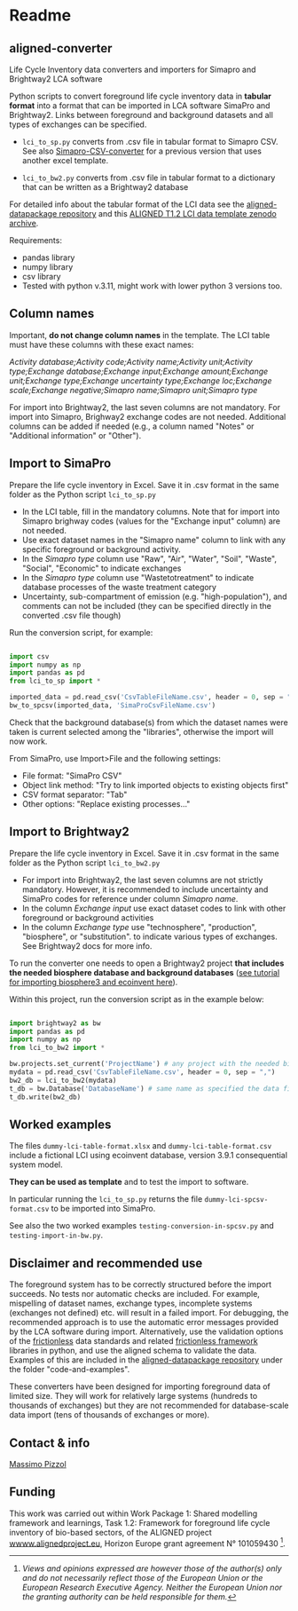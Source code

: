 # Readme

## aligned-converter

Life Cycle Inventory data converters and importers for Simapro and Brightway2 LCA software

Python scripts to convert foreground life cycle inventory data in **tabular format** into a format that can be imported in LCA software SimaPro and Brightway2.
Links between foreground and background datasets and all types of exchanges can be specified.

* `lci_to_sp.py` converts from .csv file in tabular format to Simapro CSV. See also [Simapro-CSV-converter](https://github.com/massimopizzol/Simapro-CSV-converter) for a previous version that uses another excel template.
 
* `lci_to_bw2.py` converts from .csv file in tabular format to a dictionary that can be written as a Brightway2 database

For detailed info about the tabular format of the LCI data see the [aligned-datapackage repository](https://github.com/massimopizzol/aligned-datapackage) and this [ALIGNED T1.2 LCI data template zenodo archive](https://doi.org/10.5281/zenodo.10843472).


Requirements:

* pandas library
* numpy library
* csv library
* Tested with python v.3.11, might work with lower python 3 versions too. 

## Column names

Important, **do not change column names** in the template. The LCI table must have these columns with these exact names:

_Activity database;Activity code;Activity name;Activity unit;Activity type;Exchange database;Exchange input;Exchange amount;Exchange unit;Exchange type;Exchange uncertainty type;Exchange loc;Exchange scale;Exchange negative;Simapro name;Simapro unit;Simapro type_

For import into Brightway2, the last seven columns are not mandatory. For import into Simapro, Brighway2 exchange codes are not needed. Additional columns can be added if needed (e.g., a column named "Notes" or "Additional information" or "Other").
  

## Import to SimaPro

Prepare the life cycle inventory in Excel. 
Save it in .csv format in the same folder as the Python script `lci_to_sp.py` 

* In the LCI table, fill in the mandatory columns. Note that for import into Simapro brighway codes (values for the "Exchange input" column) are not needed. 
* Use exact dataset names in the "Simapro name" column to link with any specific foreground or background activity. 
* In the _Simapro type_ column use "Raw", "Air", "Water", "Soil", "Waste", "Social", "Economic" to indicate exchanges
* In the _Simapro type_ column use "Wastetotreatment" to indicate database processes of the waste treatment category
* Uncertainty, sub-compartment of emission (e.g. "high-population"), and comments can not be included (they can be specified directly in the converted .csv file though)


Run the conversion script, for example:

```python

import csv
import numpy as np
import pandas as pd
from lci_to_sp import *

imported_data = pd.read_csv('CsvTableFileName.csv', header = 0, sep = ",", encoding='utf-8-sig')
bw_to_spcsv(imported_data, 'SimaProCsvFileName.csv')

```

Check that the background database(s) from which the dataset names were taken is current selected among the "libraries", otherwise the import will now work.

From SimaPro, use Import>File and the following settings:

* File format: "SimaPro CSV"
* Object link method: "Try to link imported objects to existing objects first"
* CSV format separator: "Tab"
* Other options: "Replace existing processes..."


## Import to Brightway2

Prepare the life cycle inventory in Excel. 
Save it in .csv format in the same folder as the Python script `lci_to_bw2.py`

* For import into Brightway2, the last seven columns are not strictly mandatory. However, it is recommended to include uncertainty and SimaPro codes for reference under column _Simapro name_.
* In the column _Exchange input_	use exact dataset codes to link with other foreground or background activities
* In the column _Exchange type_ use "technosphere", "production", "biosphere", or "substitution". to indicate various types of exchanges. See Brightway2 docs for more info. 

To run the converter one needs to open a Brightway2 project **that includes the needed biosphere database and background databases** ([see tutorial for importing biosphere3 and ecoinvent here](https://github.com/massimopizzol/advanced-lca-notebooks/blob/main/Course-material/3-Ecoinvent.ipynb)).

Within this project, run the conversion script as in the example below:

```python

import brightway2 as bw
import pandas as pd
import numpy as np
from lci_to_bw2 import *

bw.projects.set_current('ProjectName') # any project with the needed biosphere and background database
mydata = pd.read_csv('CsvTableFileName.csv', header = 0, sep = ",")
bw2_db = lci_to_bw2(mydata) 
t_db = bw.Database('DatabaseName') # same name as specified the data file under "Activity database"
t_db.write(bw2_db) 

```

## Worked examples

The files `dummy-lci-table-format.xlsx` and `dummy-lci-table-format.csv` include a fictional LCI using ecoinvent database, version 3.9.1 consequential system model.

**They can be used as template** and to test the import to software. 

In particular running the `lci_to_sp.py`  returns the file `dummy-lci-spcsv-format.csv` to be imported into SimaPro. 

See also the two worked examples `testing-conversion-in-spcsv.py` and `testing-import-in-bw.py`.


## Disclaimer and recommended use

The foreground system has to be correctly structured before the import succeeds. No tests nor automatic checks are included. For example, mispelling of dataset names, exchange types, incomplete systems (exchanges not defined) etc. will result in a failed import. For debugging, the recommended approach is to use the automatic error messages provided by the LCA software during import. Alternatively, use the validation options of the [frictionless](https://specs.frictionlessdata.io/#overview) data standards and related [frictionless framework](https://framework.frictionlessdata.io/) libraries in python, and use the aligned schema to validate the data. Examples of this are included in the [aligned-datapackage repository](https://github.com/massimopizzol/aligned-datapackage) under the folder "code-and-examples".

These converters have been designed for importing foreground data of limited size. They will work for relatively large systems (hundreds to thousands of exchanges) but they are not recommended for database-scale data import (tens of thousands of exchanges or more).  


## Contact & info

[Massimo Pizzol](mailto:massimo@plan.aau.dk)

## Funding

This work was carried out within Work Package 1: Shared modelling framework and learnings, Task 1.2: Framework for foreground life cycle inventory of bio-based sectors, of the ALIGNED project [wwww.alignedproject.eu](wwww.alignedproject.eu), Horizon Europe grant agreement N° 101059430 [^1].

[^1]: _Views and opinions expressed are however those of the author(s) only and do not necessarily reflect those of the European Union or the European Research Executive Agency. Neither the European Union nor the granting authority can be held responsible for them._
